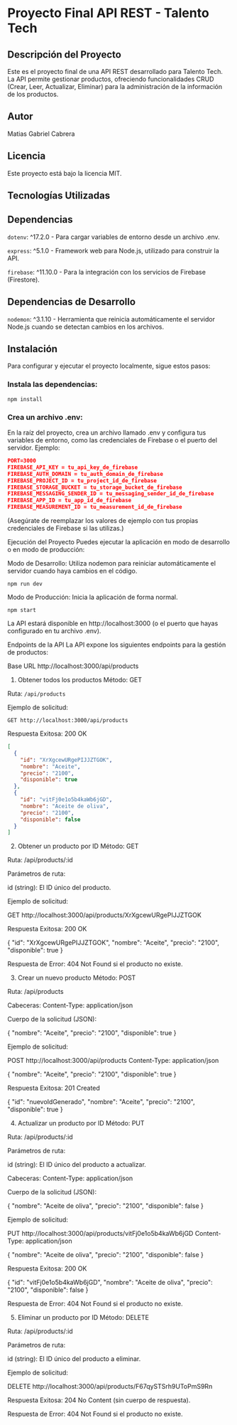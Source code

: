 # Proyecto Final API REST - Talento Tech
## Descripción del Proyecto
Este es el proyecto final de una API REST desarrollado para Talento Tech. La API permite gestionar productos, ofreciendo funcionalidades CRUD (Crear, Leer, Actualizar, Eliminar) para la administración de la información de los productos.

## Autor
Matias Gabriel Cabrera

## Licencia
Este proyecto está bajo la licencia MIT.

## Tecnologías Utilizadas
## Dependencias

`dotenv`: ^17.2.0 - Para cargar variables de entorno desde un archivo .env.

`express`: ^5.1.0 - Framework web para Node.js, utilizado para construir la API.

`firebase`: ^11.10.0 - Para la integración con los servicios de Firebase (Firestore).

## Dependencias de Desarrollo
`nodemon`: ^3.1.10 - Herramienta que reinicia automáticamente el servidor Node.js cuando se detectan cambios en los archivos.

## Instalación
Para configurar y ejecutar el proyecto localmente, sigue estos pasos:

### Instala las dependencias:

`npm install`


### Crea un archivo .env:
En la raíz del proyecto, crea un archivo llamado .env y configura tus variables de entorno, como las credenciales de Firebase o el puerto del servidor. Ejemplo:

```json
PORT=3000
FIREBASE_API_KEY = tu_api_key_de_firebase
FIREBASE_AUTH_DOMAIN = tu_auth_domain_de_firebase
FIREBASE_PROJECT_ID = tu_project_id_de_firebase
FIREBASE_STORAGE_BUCKET = tu_storage_bucket_de_firebase
FIREBASE_MESSAGING_SENDER_ID = tu_messaging_sender_id_de_firebase
FIREBASE_APP_ID = tu_app_id_de_firebase
FIREBASE_MEASUREMENT_ID = tu_measurement_id_de_firebase
```


(Asegúrate de reemplazar los valores de ejemplo con tus propias credenciales de Firebase si las utilizas.)

Ejecución del Proyecto
Puedes ejecutar la aplicación en modo de desarrollo o en modo de producción:

Modo de Desarrollo:
Utiliza nodemon para reiniciar automáticamente el servidor cuando haya cambios en el código.

`npm run dev`


Modo de Producción:
Inicia la aplicación de forma normal.

`npm start`


La API estará disponible en http://localhost:3000 (o el puerto que hayas configurado en tu archivo .env).

Endpoints de la API
La API expone los siguientes endpoints para la gestión de productos:

Base URL
http://localhost:3000/api/products

1. Obtener todos los productos
Método: GET

Ruta: `/api/products`

Ejemplo de solicitud:

`GET http://localhost:3000/api/products`


Respuesta Exitosa: 200 OK

```json
[
  {
    "id": "XrXgcewURgePIJJZTGOK",
    "nombre": "Aceite",
    "precio": "2100",
    "disponible": true
  },
  {
    "id": "vitFj0e1o5b4kaWb6jGD",
    "nombre": "Aceite de oliva",
    "precio": "2100",
    "disponible": false
  }
]
```

2. Obtener un producto por ID
Método: GET

Ruta: /api/products/:id

Parámetros de ruta:

id (string): El ID único del producto.

Ejemplo de solicitud:

GET http://localhost:3000/api/products/XrXgcewURgePIJJZTGOK


Respuesta Exitosa: 200 OK

{
  "id": "XrXgcewURgePIJJZTGOK",
  "nombre": "Aceite",
  "precio": "2100",
  "disponible": true
}


Respuesta de Error: 404 Not Found si el producto no existe.

3. Crear un nuevo producto
Método: POST

Ruta: /api/products

Cabeceras: Content-Type: application/json

Cuerpo de la solicitud (JSON):

{
  "nombre": "Aceite",
  "precio": "2100",
  "disponible": true
}


Ejemplo de solicitud:

POST http://localhost:3000/api/products
Content-Type: application/json

{
  "nombre": "Aceite",
  "precio": "2100",
  "disponible": true
}


Respuesta Exitosa: 201 Created

{
  "id": "nuevoIdGenerado",
  "nombre": "Aceite",
  "precio": "2100",
  "disponible": true
}


4. Actualizar un producto por ID
Método: PUT

Ruta: /api/products/:id

Parámetros de ruta:

id (string): El ID único del producto a actualizar.

Cabeceras: Content-Type: application/json

Cuerpo de la solicitud (JSON):

{
  "nombre": "Aceite de oliva",
  "precio": "2100",
  "disponible": false
}


Ejemplo de solicitud:

PUT http://localhost:3000/api/products/vitFj0e1o5b4kaWb6jGD
Content-Type: application/json

{
  "nombre": "Aceite de oliva",
  "precio": "2100",
  "disponible": false
}


Respuesta Exitosa: 200 OK

{
  "id": "vitFj0e1o5b4kaWb6jGD",
  "nombre": "Aceite de oliva",
  "precio": "2100",
  "disponible": false
}


Respuesta de Error: 404 Not Found si el producto no existe.

5. Eliminar un producto por ID
Método: DELETE

Ruta: /api/products/:id

Parámetros de ruta:

id (string): El ID único del producto a eliminar.

Ejemplo de solicitud:

DELETE http://localhost:3000/api/products/F67qySTSrh9UToPmS9Rn


Respuesta Exitosa: 204 No Content (sin cuerpo de respuesta).

Respuesta de Error: 404 Not Found si el producto no existe.